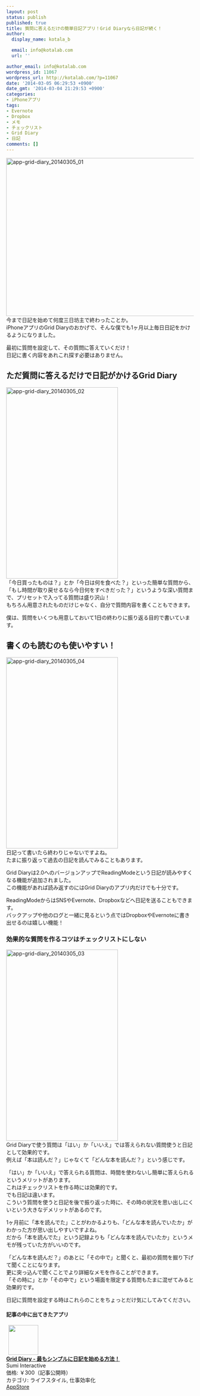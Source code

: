 ```yaml
---
layout: post
status: publish
published: true
title: 質問に答えるだけの簡単日記アプリ！Grid Diaryなら日記が続く！
author:
  display_name: kotala_b

  email: info@kotalab.com
  url: ''

author_email: info@kotalab.com
wordpress_id: 11067
wordpress_url: http://kotalab.com/?p=11067
date: '2014-03-05 06:29:53 +0900'
date_gmt: '2014-03-04 21:29:53 +0900'
categories:
- iPhoneアプリ
tags:
- Evernote
- Dropbox
- メモ
- チェックリスト
- Grid Diary
- 日記
comments: []
---
```

<p><img src="http://kotalab.com/wp-content/uploads/app-grid-diary_20140305_01-546x424.jpg" alt="app-grid-diary_20140305_01" width="546" height="424" class="alignnone size-large wp-image-11069" /><br />
今まで日記を始めて何度三日坊主で終わったことか。<br />
iPhoneアプリのGrid Diaryのおかげで、そんな僕でも1ヶ月以上毎日日記をかけるようになりました。</p>
<p>最初に質問を設定して、その質問に答えていくだけ！<br />
日記に書く内容をあれこれ探す必要はありません。<br />
<!--more--></p>
<h2>ただ質問に答えるだけで日記がかけるGrid Diary</h2>
<p><img src="http://kotalab.com/wp-content/uploads/app-grid-diary_20140305_02-300x513.jpg" alt="app-grid-diary_20140305_02" width="300" height="513" class="alignnone size-medium wp-image-11070" /><br />
「今日買ったものは？」とか「今日は何を食べた？」といった簡単な質問から、「もし時間が取り戻せるなら今日何をすべきだった？」というような深い質問まで、プリセットで入ってる質問は盛り沢山！<br />
もちろん用意されたものだけじゃなく、自分で質問内容を書くこともできます。</p>
<p>僕は、質問をいくつも用意しておいて1日の終わりに振り返る目的で書いています。</p>
<h2>書くのも読むのも使いやすい！</h2>
<p><img src="http://kotalab.com/wp-content/uploads/app-grid-diary_20140305_04-300x513.jpg" alt="app-grid-diary_20140305_04" width="300" height="513" class="alignnone size-medium wp-image-11072" /><br />
日記って書いたら終わりじゃないですよね。<br />
たまに振り返って過去の日記を読んでみることもあります。</p>
<p>Grid Diaryは2.0へのバージョンアップでReadingModeという日記が読みやすくなる機能が追加されました。<br />
この機能があれば読み返すのにはGrid Diaryのアプリ内だけでも十分です。</p>
<p>ReadingModeからはSNSやEvernote、Dropboxなどへ日記を送ることもできます。<br />
バックアップや他のログと一緒に見るという点ではDropboxやEvernoteに書き出せるのは嬉しい機能！</p>
<h3>効果的な質問を作るコツはチェックリストにしない</h3>
<p><img src="http://kotalab.com/wp-content/uploads/app-grid-diary_20140305_03-300x513.jpg" alt="app-grid-diary_20140305_03" width="300" height="513" class="alignnone size-medium wp-image-11071" /><br />
Grid Diaryで使う質問は「はい」か「いいえ」では答えられない質問使うと日記として効果的です。<br />
例えば「本は読んだ？」じゃなくて「どんな本を読んだ？」という感じです。</p>
<p>「はい」か「いいえ」で答えられる質問は、時間を使わないし簡単に答えられるというメリットがあります。<br />
これはチェックリストを作る時には効果的です。<br />
でも日記は違います。<br />
こういう質問を使うと日記を後で振り返った時に、その時の状況を思い出しにくいという大きなデメリットがあるのです。</p>
<p>1ヶ月前に「本を読んでた」ことがわかるよりも、「どんな本を読んでいたか」がわかった方が思い出しやすいですよね。<br />
だから「本を読んでた」という記録よりも「どんな本を読んでいたか」というメモが残っていた方がいいのです。</p>
<p>「どんな本を読んだ？」のあとに「その中で」と聞くと、最初の質問を掘り下げて聞くことになります。<br />
更に突っ込んで聞くことでより詳細なメモを作ることができます。<br />
「その時に」とか「その中で」という場面を限定する質問もたまに混ぜてみると効果的です。</p>
<p>日記に質問を設定する時はこれらのことをちょっとだけ気にしてみてください。</p>
<h4 class="app">記事の中に出てきたアプリ</h4>
<div class="applink">
<div class="applinkimg"><a href="https://itunes.apple.com/jp/app/grid-diary-zuimoshinpuruni/id597077261?mt=8&uo=4&at=10l4yU" rel="nofollow" target="_blank"><img hspace="6" src="http://a1640.phobos.apple.com/us/r30/Purple6/v4/56/64/6a/56646a5a-30c5-c5c6-bcb3-3ff632bf6265/mzl.wixwnidg.png" width="80" /></a></div>
<div class="applinktext">
<div class="applinktitle"><strong><a href="https://itunes.apple.com/jp/app/grid-diary-zuimoshinpuruni/id597077261?mt=8&uo=4&at=10l4yU" rel="nofollow" target="_blank">Grid Diary - 最もシンプルに日記を始める方法！</a></strong></div>
<div class="applinkinfo">Sumi Interactive</div>
<div class="applinkinfo">価格: ￥300（記事公開時）</div>
<div class="applinkinfo">カテゴリ: ライフスタイル, 仕事効率化</div>
</div>
<div class="clear"></div>
<div class="appstorelink"><a href="https://itunes.apple.com/jp/app/grid-diary-zuimoshinpuruni/id597077261?mt=8&uo=4&at=10l4yU" rel="nofollow" target="_blank">AppStore</a></div>
</div>
